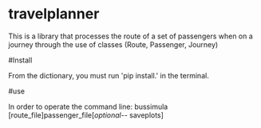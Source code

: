 # travelplanner

This is a library that processes the route of a set of passengers when on a journey through the use of classes (Route, Passenger, Journey)

#Install

From the dictionary, you must run 'pip install.' in the terminal.

#use 

In order to operate the command line:
bussimula [route_file]passenger_file[*optional*-- saveplots]

  
